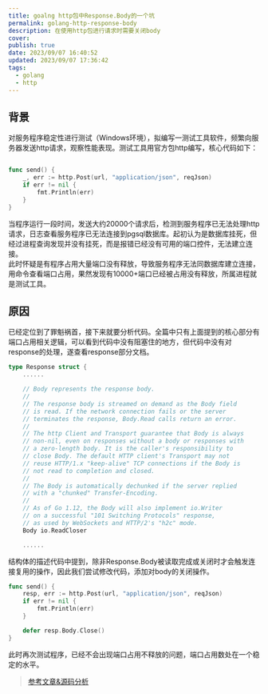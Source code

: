 ```yaml
---
title: goalng http包中Response.Body的一个坑
permalink: golang-http-response-body
description: 在使用http包进行请求时需要关闭body
cover: 
publish: true
date: 2023/09/07 16:40:52
updated: 2023/09/07 17:36:42
tags:
  - golang
  - http
---
```


## 背景

对服务程序稳定性进行测试（Windows环境），拟编写一测试工具软件，频繁向服务器发送http请求，观察性能表现。测试工具用官方包http编写，核心代码如下：

```go

func send() {
	_, err := http.Post(url, "application/json", reqJson)
	if err != nil {
		fmt.Println(err)
	}
}

```

当程序运行一段时间，发送大约20000个请求后，检测到服务程序已无法处理http请求，日志查看服务程序已无法连接到pgsql数据库。起初认为是数据库挂死，但经过进程查询发现并没有挂死，而是报错已经没有可用的端口控件，无法建立连接。  
此时怀疑是有程序占用大量端口没有释放，导致服务程序无法同数据库建立连接，用命令查看端口占用，果然发现有10000+端口已经被占用没有释放，所属进程就是测试工具。

## 原因

已经定位到了罪魁祸首，接下来就要分析代码。全篇中只有上面提到的核心部分有端口占用相关逻辑，可以看到代码中没有阻塞住的地方，但代码中没有对response的处理，遂查看response部分文档。

```go
type Response struct {
	......

	// Body represents the response body.
	//
	// The response body is streamed on demand as the Body field
	// is read. If the network connection fails or the server
	// terminates the response, Body.Read calls return an error.
	//
	// The http Client and Transport guarantee that Body is always
	// non-nil, even on responses without a body or responses with
	// a zero-length body. It is the caller's responsibility to
	// close Body. The default HTTP client's Transport may not
	// reuse HTTP/1.x "keep-alive" TCP connections if the Body is
	// not read to completion and closed.
	//
	// The Body is automatically dechunked if the server replied
	// with a "chunked" Transfer-Encoding.
	//
	// As of Go 1.12, the Body will also implement io.Writer
	// on a successful "101 Switching Protocols" response,
	// as used by WebSockets and HTTP/2's "h2c" mode.
	Body io.ReadCloser

	......
```

结构体的描述代码中提到，除非Response.Body被读取完成或关闭时才会触发连接复用的操作，因此我们尝试修改代码，添加对body的关闭操作。

```go
func send() {
	resp, err := http.Post(url, "application/json", reqJson)
	if err != nil {
		fmt.Println(err)
	}

	defer resp.Body.Close()
}

```

此时再次测试程序，已经不会出现端口占用不释放的问题，端口占用数处在一个稳定的水平。

> [参考文章&源码分析](https://segmentfault.com/a/1190000020086816)
